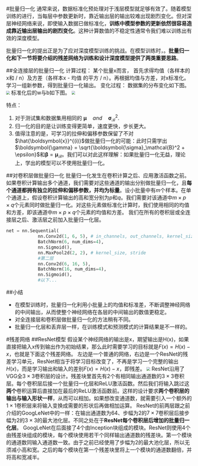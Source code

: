 #批量归一化
通常来说，数据标准化预处理对于浅层模型就足够有效了。随着模型训练的进行，当每层中参数更新时，靠近输出层的输出较难出现剧烈变化。但对深层神经网络来说，即使输入数据已做标准化，**训练中模型参数的更新依然很容易造成靠近输出层输出的剧烈变化**。这种计算数值的不稳定性通常令我们难以训练出有效的深度模型。

批量归一化的提出正是为了应对深度模型训练的挑战。在模型训练时，。**批量归一化和下一节将要介绍的残差网络为训练和设计深度模型提供了两类重要思路**。

##全连接层的批量归一化
计算过程：
某个批量x而言， 首先求得均值（各样本的x和 / n）及方差（各样本x - 均值 的平方 / n）。再根据均值与方差，对x标准化。学习一组新参数，得到批量归一化输出。
变化过程：
数据集的分布变化如下图。
<img src = "https://img2018.cnblogs.com/blog/1813159/202002/1813159-20200225194758733-1505385923.png" style="zoom:60%">
标准化后的w与b如下图。
<img src = "https://img2018.cnblogs.com/blog/1813159/202002/1813159-20200225195022536-738111419.png" style="zoom:60%">

特点：
1. 对于测试集和数据集用相同的 $\boldsymbol{\mu} \quad and \quad \boldsymbol{\sigma}_\mathcal{B}^2$.
2. 归一化的目的是让训练变得更简单，速度更快，步长更大。
3. 值得注意的是，可学习的拉伸和偏移参数保留了不对$\hat{\boldsymbol{x}}^{(i)}$做批量归一化的可能：此时只需学出$\boldsymbol{\gamma} = \sqrt{\boldsymbol{\sigma}_\mathcal{B}^2 + \epsilon}$和$\boldsymbol{\beta} = \boldsymbol{\mu}_\mathcal{B}$。我们可以对此这样理解：如果批量归一化无益，理论上，学出的模型可以不使用批量归一化。

##对卷积层做批量归一化
批量归一化发生在卷积计算之后、应用激活函数之前。如果卷积计算输出多个通道，我们需要对这些通道的输出分别做批量归一化，且**每个通道都拥有独立的拉伸和偏移参数，并均为标量**。设小批量中有$m$个样本。在单个通道上，假设卷积计算输出的高和宽分别为$p$和$q$。我们需要对该通道中$m \times p \times q$个元素同时做批量归一化。对这些元素做标准化计算时，我们使用相同的均值和方差，即该通道中$m \times p \times q$个元素的均值和方差。
我们在所有的卷积层或全连接层之后、激活层之前加入批量归一化层。
```python
net = nn.Sequential(
            nn.Conv2d(1, 6, 5), # in_channels, out_channels, kernel_size
            BatchNorm(6, num_dims=4),
            nn.Sigmoid(),
            nn.MaxPool2d(2, 2), # kernel_size, stride
            #第二层
            nn.Conv2d(6, 16, 5),
            BatchNorm(16, num_dims=4),
            nn.Sigmoid(),
            #以下...
```
##小结
* 在模型训练时，批量归一化利用小批量上的均值和标准差，不断调整神经网络的中间输出，从而使整个神经网络在各层的中间输出的数值更稳定。
* 对全连接层和卷积层做批量归一化的方法稍有不同。
* 批量归一化层和丢弃层一样，在训练模式和预测模式的计算结果是不一样的。

#残差网络
##ResNet模型
假设某个神经网络的输出是x，期望输出是H(x)，如果直接把输入x传到输出作为初始结果，那么此时需要学习的目标就是$F(x) = H(x) - x$，也就是下面这个残差网络。
左边是一个普通的网络，右边是一个ResNet的残差学习单元，ResNet相当于将学习目标改变了，不再是学习一个完整的输出$H(x)$，而是学习输出和输入的差别$F(x) = H(x) - x$，即残差。
<img src="https://img2018.cnblogs.com/blog/1813159/202002/1813159-20200225195728486-741102622.png" style="zoom:60%">
ResNet沿用了VGG全$3\times 3$卷积层的设计。残差块里首先有2个有相同输出通道数的$3\times 3$卷积层。每个卷积层后接一个批量归一化层和ReLU激活函数。然后我们将输入跳过这**两个**卷积运算后直接加在最后的ReLU激活函数前。这样的设计要求**两个卷积层的输出与输入形状一样**，从而可以相加。如果想改变通道数，就需要引入一个额外的$1\times 1$卷积层来将输入变换成需要的形状后再做相加运算。
ResNet的前两层跟之前介绍的GoogLeNet中的一样：在输出通道数为64、步幅为2的$7\times 7$卷积层后接步幅为2的$3\times 3$的最大池化层。不同之处在于**ResNet每个卷积层后增加的批量归一化层**。
GoogLeNet在后面接了4个由Inception块组成的模块。ResNet则使用4个由残差块组成的模块，每个模块使用若干个同样输出通道数的残差块。第一个模块的通道数同输入通道数一致。由于之前已经使用了步幅为2的最大池化层，所以无须减小高和宽。之后的每个模块在第一个残差块里将上一个模块的通道数翻倍，并将高和宽减半。